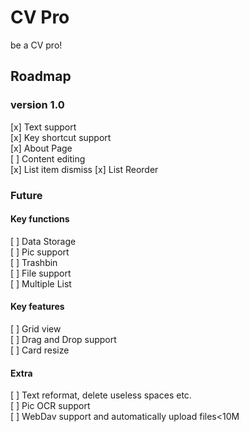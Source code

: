 # CV Pro
be a CV pro!
## Roadmap
### version 1.0
[x] Text support  
[x] Key shortcut support  
[x] About Page  
[ ] Content editing  
[x] List item dismiss
[x] List Reorder



### Future
#### Key functions
[ ] Data Storage  
[ ] Pic support  
[ ] Trashbin  
[ ] File support  
[ ] Multiple List

#### Key features
[ ] Grid view  
[ ] Drag and Drop support  
[ ] Card resize


#### Extra
[ ] Text reformat, delete useless spaces etc.  
[ ] Pic OCR support  
[ ] WebDav support and automatically upload files<10M